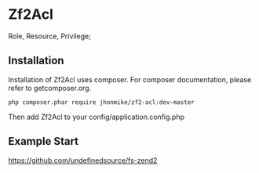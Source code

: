 Zf2Acl
======

Role, Resource, Privilege;

Installation
------------

Installation of Zf2Acl uses composer. For composer documentation, please refer to getcomposer.org.

	php composer.phar require jhonmike/zf2-acl:dev-master

Then add Zf2Acl to your config/application.config.php

Example Start
-------------

https://github.com/undefinedsource/fs-zend2
